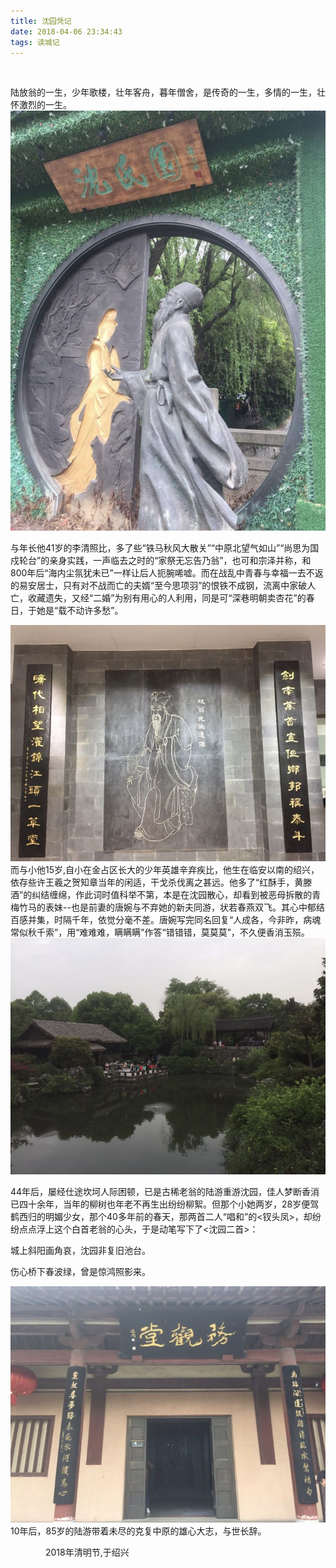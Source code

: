 ```yaml
---
title: 沈园凭记
date: 2018-04-06 23:34:43
tags: 读城记
---
```


<br>

陆放翁的一生，少年歌楼，壮年客舟，暮年僧舍，是传奇的一生，多情的一生，壮怀激烈的一生。
![1](沈园凭记/1.jpg)

与年长他41岁的李清照比，多了些“铁马秋风大散关”“中原北望气如山”“尚思为国戍轮台”的亲身实践，一声临去之时的“家祭无忘告乃翁”，也可和宗泽并称，和800年后“海内尘氛犹未已”一样让后人扼腕唏嘘。而在战乱中青春与幸福一去不返的易安居士，只有对不战而亡的夫婿“至今思项羽”的恨铁不成钢，流离中家破人亡，收藏遗失，又经“二婚”为别有用心的人利用，同是可“深巷明朝卖杏花”的春日，于她是“载不动许多愁”。

![2](沈园凭记/2.jpg)
而与小他15岁,自小在金占区长大的少年英雄辛弃疾比，他生在临安以南的绍兴，依存些许王羲之贺知章当年的闲适，干戈杀伐离之甚远。他多了“红酥手，黄滕酒”的纠结缠绵，作此词时值科举不第，本是在沈园散心，却看到被恶母拆散的青梅竹马的表妹--也是前妻的唐婉与不弃她的新夫同游，状若春燕双飞。其心中郁结百感并集，时隔千年，依觉分毫不差。唐婉写完同名回复“人成各，今非昨，病魂常似秋千索”，用“难难难，瞒瞒瞒”作答“错错错，莫莫莫”，不久便香消玉殒。
![3](沈园凭记/3.jpg)

44年后，屡经仕途坎坷人际困顿，已是古稀老翁的陆游重游沈园，佳人梦断香消已四十余年，当年的柳树也年老不再生出纷纷柳絮。但那个小她两岁，28岁便驾鹤西归的明媚少女，那个40多年前的春天，那两首二人“唱和”的<钗头凤>，却纷纷点点浮上这个白首老翁的心头，于是动笔写下了<沈园二首>：

城上斜阳画角哀，沈园非复旧池台。

伤心桥下春波绿，曾是惊鸿照影来。

![4](沈园凭记/4.jpg)
10年后，85岁的陆游带着未尽的克复中原的雄心大志，与世长辞。

&emsp;&emsp;&emsp;&emsp;2018年清明节,于绍兴
